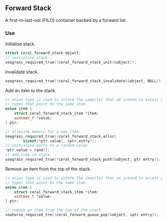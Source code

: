 ## Forward Stack

A first-in-last-out (FILO) container backed by a forward list.

### Use

Initialise stack.

```c
struct coral_forward_stack object;
// initialise stack
seagrass_required_true(!coral_forward_stack_init(&object));
```

Invalidate stack.

```c
seagrass_required_true(!coral_forward_stack_invalidate(&object, NULL));
```

Add an item to the stack.

```c
// union type is used to inform the compiler that we intend to access pointer 
// types that point to the same item
union item {
    struct coral_forward_stack_item *item;
    uintmax_t *value;
} ptr;

// allocate memory for a new item
seagrass_required_true(!coral_forward_stack_alloc(
        sizeof(*ptr.value), &ptr.entry));
// initialise entry to a random value
*ptr.value = rand(); 
// add item to stack
seagrass_required_true(!coral_forward_stack_push(&object, ptr.entry));
```

Remove an item from the top of the stack.

```c
// union type is used to inform the compiler that we intend to access pointer 
// types that point to the same item
union item {
    struct coral_forward_stack_item *item;
    uintmax_t *value;
} ptr;

// remove an item from the top of the stack.
seahorse_required_tre(!coral_forward_queue_pop(&object, &ptr.entry));
```
